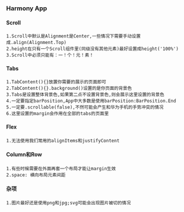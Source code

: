
### Harmony App

#### Scroll
```
1.Scroll中默认是Alignment是Center,一些情况下需要手动设置成.align(Alignment.Top)
2.height在只有一个Scroll组件里(同级没有其他元素)最好设置成height('100%')
3.Scroll中必须只能有：一！个！元！素！
```

#### Tabs
```
1.TabContent(){}放置你需要的展示的页面即可
2.TabContent(){}.background()设置的是你页面的背景色
3.Tabs是设置整体背景色,如果第二点不设置背景色,则会展示这里设置的背景色
4.一定要指定barPosition,App中大多数是使用barPosition:BarPosition.End
5.一定要.scrollable(false),不然可能会产生和华为手机的手势冲突的情况
6.这里设置的margin会作用在全部的tabs的页面里
```

#### Flex
```
1.无法使用我们常用的alignItems和justifyContent
```

#### Column和Row
```
1.有些时候需要在外面再套一个布局才能让margin生效
2.space: 横向布局元素间距
```

#### 杂项
```
1.图片最好还是使用png和jpg;svg可能会出现图片被切的情况
```

